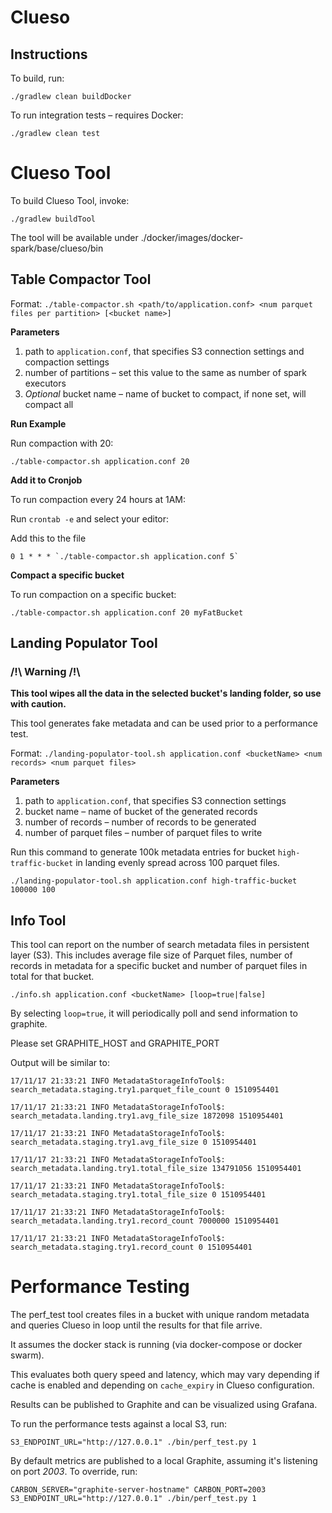 Clueso
======

Instructions
------------

To build, run:

`./gradlew clean buildDocker`


To run integration tests – requires Docker:

`./gradlew clean test`



Clueso Tool
===========

To build Clueso Tool, invoke:

`./gradlew buildTool`

The tool will be available under ./docker/images/docker-spark/base/clueso/bin


Table Compactor Tool
--------------------

Format: `./table-compactor.sh <path/to/application.conf> <num parquet files per partition> [<bucket name>]`

**Parameters**

1. path to `application.conf`, that specifies S3 connection settings and compaction settings  
2. number of partitions – set this value to the same as number of spark executors
3. *Optional* bucket name – name of bucket to compact, if none set, will compact all

**Run Example**

Run compaction with 20:

`./table-compactor.sh application.conf 20` 

**Add it to Cronjob**

To run compaction every 24 hours at 1AM:

Run `crontab -e` and select your editor:

Add this to the file

```
0 1 * * * `./table-compactor.sh application.conf 5`
```

**Compact a specific bucket**

To run compaction on a specific bucket:

`./table-compactor.sh application.conf 20 myFatBucket`



Landing Populator Tool
-----------------------
 
### /!\ Warning /!\
**This tool wipes all the data in the selected bucket's landing folder, so use with caution.**

This tool generates fake metadata and can be used prior to a performance test.

Format: `./landing-populator-tool.sh application.conf <bucketName> <num records> <num parquet files>`

**Parameters**

1. path to `application.conf`, that specifies S3 connection settings  
2. bucket name – name of bucket of the generated records
3. number of records – number of records to be generated
4. number of parquet files – number of parquet files to write
 


Run this command to generate 100k metadata entries for bucket `high-traffic-bucket` in landing evenly spread across 100 
parquet files. 

`./landing-populator-tool.sh application.conf high-traffic-bucket 100000 100`



Info Tool
----------

This tool can report on the number of search metadata files in persistent layer (S3).
This includes average file size of Parquet files, number of records in metadata for a specific bucket and 
number of parquet files in total for that bucket.

`./info.sh application.conf <bucketName> [loop=true|false]`

By selecting `loop=true`, it will periodically poll and send information to graphite.

Please set GRAPHITE_HOST and GRAPHITE_PORT 


Output will be similar to:

```
17/11/17 21:33:21 INFO MetadataStorageInfoTool$: search_metadata.staging.try1.parquet_file_count 0 1510954401

17/11/17 21:33:21 INFO MetadataStorageInfoTool$: search_metadata.landing.try1.avg_file_size 1872098 1510954401

17/11/17 21:33:21 INFO MetadataStorageInfoTool$: search_metadata.staging.try1.avg_file_size 0 1510954401

17/11/17 21:33:21 INFO MetadataStorageInfoTool$: search_metadata.landing.try1.total_file_size 134791056 1510954401

17/11/17 21:33:21 INFO MetadataStorageInfoTool$: search_metadata.staging.try1.total_file_size 0 1510954401

17/11/17 21:33:21 INFO MetadataStorageInfoTool$: search_metadata.landing.try1.record_count 7000000 1510954401

17/11/17 21:33:21 INFO MetadataStorageInfoTool$: search_metadata.staging.try1.record_count 0 1510954401
```


Performance Testing
===================

The perf_test tool creates files in a bucket with unique random metadata and queries Clueso in loop
until the results for that file arrive.

It assumes the docker stack is running (via docker-compose or docker swarm).

This evaluates both query speed and latency, which may vary depending if cache is enabled and depending on 
`cache_expiry` in Clueso configuration.

Results can be published to Graphite and can be visualized using Grafana.
  
To run the performance tests against a local S3, run: 

`S3_ENDPOINT_URL="http://127.0.0.1" ./bin/perf_test.py 1`

By default metrics are published to a local Graphite, assuming it's listening on port *2003*. To override, run:

`CARBON_SERVER="graphite-server-hostname" CARBON_PORT=2003 S3_ENDPOINT_URL="http://127.0.0.1" ./bin/perf_test.py 1`

